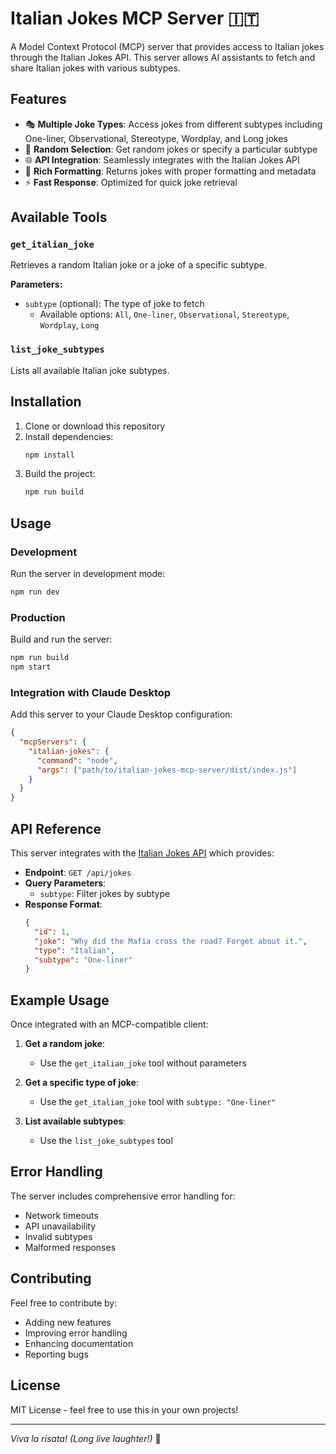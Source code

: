 # Italian Jokes MCP Server 🇮🇹

A Model Context Protocol (MCP) server that provides access to Italian jokes through the Italian Jokes API. This server allows AI assistants to fetch and share Italian jokes with various subtypes.

## Features

- 🎭 **Multiple Joke Types**: Access jokes from different subtypes including One-liner, Observational, Stereotype, Wordplay, and Long jokes
- 🔄 **Random Selection**: Get random jokes or specify a particular subtype
- 🌐 **API Integration**: Seamlessly integrates with the Italian Jokes API
- 📝 **Rich Formatting**: Returns jokes with proper formatting and metadata
- ⚡ **Fast Response**: Optimized for quick joke retrieval

## Available Tools

### `get_italian_joke`
Retrieves a random Italian joke or a joke of a specific subtype.

**Parameters:**
- `subtype` (optional): The type of joke to fetch
  - Available options: `All`, `One-liner`, `Observational`, `Stereotype`, `Wordplay`, `Long`

### `list_joke_subtypes`
Lists all available Italian joke subtypes.

## Installation

1. Clone or download this repository
2. Install dependencies:
   ```bash
   npm install
   ```
3. Build the project:
   ```bash
   npm run build
   ```

## Usage

### Development
Run the server in development mode:
```bash
npm run dev
```

### Production
Build and run the server:
```bash
npm run build
npm start
```

### Integration with Claude Desktop

Add this server to your Claude Desktop configuration:

```json
{
  "mcpServers": {
    "italian-jokes": {
      "command": "node",
      "args": ["path/to/italian-jokes-mcp-server/dist/index.js"]
    }
  }
}
```

## API Reference

This server integrates with the [Italian Jokes API](https://italian-jokes.vercel.app/) which provides:

- **Endpoint**: `GET /api/jokes`
- **Query Parameters**: 
  - `subtype`: Filter jokes by subtype
- **Response Format**:
  ```json
  {
    "id": 1,
    "joke": "Why did the Mafia cross the road? Forget about it.",
    "type": "Italian",
    "subtype": "One-liner"
  }
  ```

## Example Usage

Once integrated with an MCP-compatible client:

1. **Get a random joke**:
   - Use the `get_italian_joke` tool without parameters

2. **Get a specific type of joke**:
   - Use the `get_italian_joke` tool with `subtype: "One-liner"`

3. **List available subtypes**:
   - Use the `list_joke_subtypes` tool

## Error Handling

The server includes comprehensive error handling for:
- Network timeouts
- API unavailability
- Invalid subtypes
- Malformed responses

## Contributing

Feel free to contribute by:
- Adding new features
- Improving error handling
- Enhancing documentation
- Reporting bugs

## License

MIT License - feel free to use this in your own projects!

---

*Viva la risata! (Long live laughter!)* 🎉
